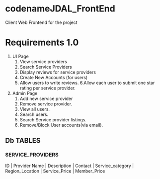 # codenameJDAL_FrontEnd
Client Web Frontend for the project

# Requirements 1.0
1. UI Page
    1. View service providers
    2. Search Service Providers
    3. Display reviews for service providers
    4. Create New Accounts (for users)
    5. Allow users to write reviews.
    6.Allow each user to submit one star rating per service provider.
2. Admin Page
    1. Add new service provider
    2. Remove service provider.
    3. View all users.
    4. Search users.
    5. Search Service provider listings.
    6. Remove/Block User accounts(via email).
## Db TABLES
### SERVICE_PROVIDERS
ID | Provider Name | Description | Contact | Service_category | Region_Location | Service_Price | Member_Price
